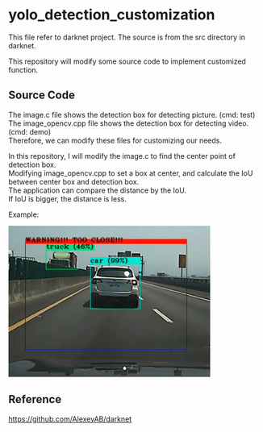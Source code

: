 # yolo_detection_customization
This file refer to darknet project. The source is from the src directory in darknet.

This repository will modify some source code to implement customized function.  

## Source Code
The image.c file shows the detection box for detecting picture. (cmd: test)  
The image_opencv.cpp file shows the detection box for detecting video. (cmd: demo)  
Therefore, we can modify these files for customizing our needs.  

In this repository, I will modify the image.c to find the center point of detection box.  
Modifying image_opencv.cpp to set a box at center, and calculate the IoU between center box and detection box.  
The application can compare the distance by the IoU.  
If IoU is bigger, the distance is less.  

Example:  

<img src=https://github.com/neneyhsw/yolo_detection_customization/blob/main/alert.png width="400" height="300">

## Reference
https://github.com/AlexeyAB/darknet
